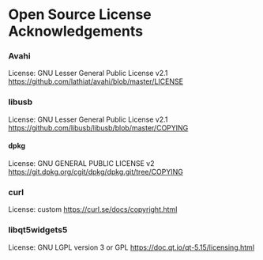 # Open Source License Acknowledgements

### Avahi
License: GNU Lesser General Public License v2.1  
https://github.com/lathiat/avahi/blob/master/LICENSE  


### libusb
License: GNU Lesser General Public License v2.1  
https://github.com/libusb/libusb/blob/master/COPYING

#### dpkg
License: GNU GENERAL PUBLIC LICENSE v2  
https://git.dpkg.org/cgit/dpkg/dpkg.git/tree/COPYING

### curl
License: custom
https://curl.se/docs/copyright.html

### libqt5widgets5
License: GNU LGPL version 3 or GPL
https://doc.qt.io/qt-5.15/licensing.html